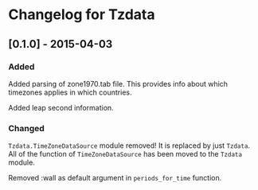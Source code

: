 # Changelog for Tzdata

## [0.1.0] - 2015-04-03
### Added

Added parsing of zone1970.tab file. This provides info about which timezones
applies in which countries.

Added leap second information.

### Changed

`Tzdata.TimeZoneDataSource` module removed! It is replaced by just `Tzdata`. All
of the function of `TimeZoneDataSource` has been moved to the `Tzdata` module.

Removed :wall as default argument in `periods_for_time` function.
